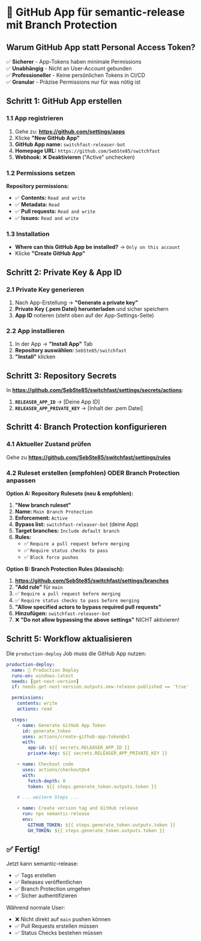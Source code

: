 # 🤖 GitHub App für semantic-release mit Branch Protection

## Warum GitHub App statt Personal Access Token?

✅ **Sicherer** - App-Tokens haben minimale Permissions  
✅ **Unabhängig** - Nicht an User-Account gebunden  
✅ **Professioneller** - Keine persönlichen Tokens in CI/CD  
✅ **Granular** - Präzise Permissions nur für was nötig ist

## Schritt 1: GitHub App erstellen

### 1.1 App registrieren

1. Gehe zu: **https://github.com/settings/apps**
2. Klicke **"New GitHub App"**
3. **GitHub App name:** `switchfast-releaser-bot`
4. **Homepage URL:** `https://github.com/SebSte85/switchfast`
5. **Webhook:** ❌ **Deaktivieren** ("Active" unchecken)

### 1.2 Permissions setzen

**Repository permissions:**

- ✅ **Contents:** `Read and write`
- ✅ **Metadata:** `Read`
- ✅ **Pull requests:** `Read and write`
- ✅ **Issues:** `Read and write`

### 1.3 Installation

- **Where can this GitHub App be installed?** → `Only on this account`
- Klicke **"Create GitHub App"**

## Schritt 2: Private Key & App ID

### 2.1 Private Key generieren

1. Nach App-Erstellung → **"Generate a private key"**
2. **Private Key (.pem Datei) herunterladen** und sicher speichern
3. **App ID** notieren (steht oben auf der App-Settings-Seite)

### 2.2 App installieren

1. In der App → **"Install App"** Tab
2. **Repository auswählen:** `SebSte85/switchfast`
3. **"Install"** klicken

## Schritt 3: Repository Secrets

In **https://github.com/SebSte85/switchfast/settings/secrets/actions**:

1. **`RELEASER_APP_ID`** → [Deine App ID]
2. **`RELEASER_APP_PRIVATE_KEY`** → [Inhalt der .pem Datei]

## Schritt 4: Branch Protection konfigurieren

### 4.1 Aktueller Zustand prüfen

Gehe zu **https://github.com/SebSte85/switchfast/settings/rules**

### 4.2 Ruleset erstellen (empfohlen) ODER Branch Protection anpassen

**Option A: Repository Rulesets (neu & empfohlen):**

1. **"New branch ruleset"**
2. **Name:** `Main Branch Protection`
3. **Enforcement:** `Active`
4. **Bypass list:** `switchfast-releaser-bot` (deine App)
5. **Target branches:** `Include default branch`
6. **Rules:**
   - ✅ `Require a pull request before merging`
   - ✅ `Require status checks to pass`
   - ✅ `Block force pushes`

**Option B: Branch Protection Rules (klassisch):**

1. **https://github.com/SebSte85/switchfast/settings/branches**
2. **"Add rule"** für `main`
3. ✅ `Require a pull request before merging`
4. ✅ `Require status checks to pass before merging`
5. **"Allow specified actors to bypass required pull requests"**
6. **Hinzufügen:** `switchfast-releaser-bot`
7. ❌ **"Do not allow bypassing the above settings"** NICHT aktivieren!

## Schritt 5: Workflow aktualisieren

Die `production-deploy` Job muss die GitHub App nutzen:

```yaml
production-deploy:
  name: 🚀 Production Deploy
  runs-on: windows-latest
  needs: [get-next-version]
  if: needs.get-next-version.outputs.new-release-published == 'true'

  permissions:
    contents: write
    actions: read

  steps:
    - name: Generate GitHub App Token
      id: generate_token
      uses: actions/create-github-app-token@v1
      with:
        app-id: ${{ secrets.RELEASER_APP_ID }}
        private-key: ${{ secrets.RELEASER_APP_PRIVATE_KEY }}

    - name: Checkout code
      uses: actions/checkout@v4
      with:
        fetch-depth: 0
        token: ${{ steps.generate_token.outputs.token }}

    # ... weitere Steps ...

    - name: Create version tag and GitHub release
      run: npx semantic-release
      env:
        GITHUB_TOKEN: ${{ steps.generate_token.outputs.token }}
        GH_TOKEN: ${{ steps.generate_token.outputs.token }}
```

## ✅ Fertig!

Jetzt kann semantic-release:

- ✅ Tags erstellen
- ✅ Releases veröffentlichen
- ✅ Branch Protection umgehen
- ✅ Sicher authentifizieren

Während normale User:

- ❌ Nicht direkt auf `main` pushen können
- ✅ Pull Requests erstellen müssen
- ✅ Status Checks bestehen müssen
